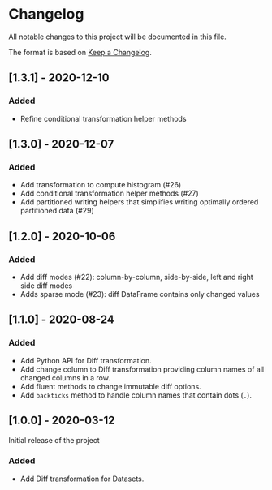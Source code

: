 # Changelog
All notable changes to this project will be documented in this file.

The format is based on [Keep a Changelog](https://keepachangelog.com/en/1.0.0/).

## [1.3.1] - 2020-12-10

### Added
- Refine conditional transformation helper methods

## [1.3.0] - 2020-12-07

### Added
- Add transformation to compute histogram (#26)
- Add conditional transformation helper methods (#27)
- Add partitioned writing helpers that simplifies writing optimally ordered partitioned data (#29)

## [1.2.0] - 2020-10-06

### Added
- Add diff modes (#22): column-by-column, side-by-side, left and right side diff modes
- Adds sparse mode (#23): diff DataFrame contains only changed values

## [1.1.0] - 2020-08-24

### Added
- Add Python API for Diff transformation.
- Add change column to Diff transformation providing column names of all changed columns in a row.
- Add fluent methods to change immutable diff options.
- Add `backticks` method to handle column names that contain dots (`.`).

## [1.0.0] - 2020-03-12

Initial release of the project

### Added
- Add Diff transformation for Datasets.
